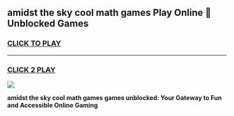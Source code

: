 
## amidst the sky cool math games Play Online 👋 Unblocked Games
<h3>
<a href="https://news.freeplayer.one?title=amidst_the_sky_cool_math_games&ref=17CMG">CLICK TO PLAY</a></h3>
<hr>

<h3>
<a href="https://news.freeplayer.one?title=amidst_the_sky_cool_math_games&ref=17CMG">CLICK 2 PLAY</a>
  
</h3>

<a href="https://news.freeplayer.one?title=amidst_the_sky_cool_math_games&ref=17CMG/"><img src="https://clearcache.store/games.png"></a>


**amidst the sky cool math games games unblocked: Your Gateway to Fun and Accessible Online Gaming**

